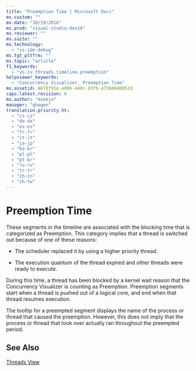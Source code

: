```yaml
---
title: "Preemption Time | Microsoft Docs"
ms.custom: ""
ms.date: "10/19/2016"
ms.prod: "visual-studio-dev14"
ms.reviewer: ""
ms.suite: ""
ms.technology: 
  - "vs-ide-debug"
ms.tgt_pltfrm: ""
ms.topic: "article"
f1_keywords: 
  - "vs.cv.threads.timeline.preemption"
helpviewer_keywords: 
  - "Concurrency Visualizer, Preemption Time"
ms.assetid: 6b78f91e-a006-440c-83fb-e7368040951d
caps.latest.revision: 6
ms.author: "mikejo"
manager: "ghogen"
translation.priority.ht: 
  - "cs-cz"
  - "de-de"
  - "es-es"
  - "fr-fr"
  - "it-it"
  - "ja-jp"
  - "ko-kr"
  - "pl-pl"
  - "pt-br"
  - "ru-ru"
  - "tr-tr"
  - "zh-cn"
  - "zh-tw"
---
```

# Preemption Time
These segments in the timeline are associated with the blocking time that is categorized as Preemption. This category implies that a thread is switched out because of one of these reasons:  
  
-   The scheduler replaced it by using a higher priority thread.  
  
-   The execution quantum of the thread expired and other threads were ready to execute.  
  
 During this time, a thread has been blocked by a kernel wait reason that the Concurrency Visualizer is counting as Preemption. Preemption segments start when a thread is pushed out of a logical core, and end when that thread resumes execution.  
  
 The tooltip for a preempted segment displays the name of the process or thread that caused the preemption. However, this does not imply that the process or thread that took over actually ran throughout the preempted period.  
  
## See Also  
 [Threads View](../profiling/threads-view--parallel-performance-.md)